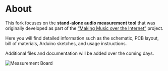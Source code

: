 # About

This fork focuses on the **stand-alone audio measurement tool** that was originally developed as part of the [“Making Music over the Internet”](https://github.com/StephanBorucki/MusizierenUeberDasInternet) project.

Here you will find detailed information such as the schematic, PCB layout, bill of materials, Arduino sketches, and usage instructions.

Additional files and documentation will be added over the coming days.

![Measurement Board](img/PCB3.jpg)
